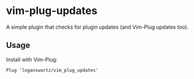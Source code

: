 # vim-plug-updates
A simple plugin that checks for plugin updates (and Vim-Plug updates too).

## Usage
Install with Vim-Plug:
```vimscript
Plug 'loganswartz/vim_plug_updates'
```

